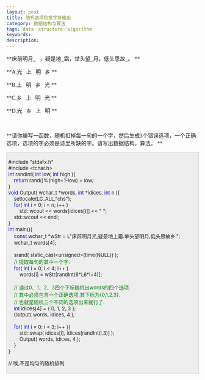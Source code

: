 ```yaml
---
layout: post
title: 随机选项和宽字符输出
category: 数据结构与算法
tags: data　structure／algorithm
keywords: 
description: 
---
```


<span
style="font-family:NSimSun;">**床前明月\_   ，疑是地\_霜，举头望\_月，低头思故\_。 **</span>

<span style="font-family:NSimSun;">**A.光   上   明   乡 **</span>

<span style="font-family:NSimSun;">**B.上   明   乡   光 **</span>

<span style="font-family:NSimSun;">**C.乡   上   明   光 **</span>

<span style="font-family:NSimSun;">**D.光   乡   上   明 **</span>

 

<span
style="font-family:NSimSun;">**请你编写一函数，随机扣掉每一句的一个字，然后生成3个错误选项，一个正确选项，选项的字必须是诗里所缺的字。请写出数据结构，算法。 **</span>

<div
style="border-bottom:#cccccc 1px solid;border-left:#cccccc 1px solid;padding-bottom:4px;background-color:#eeeeee;padding-left:4px;width:98%;padding-right:5px;font-size:13px;word-break:break-all;border-top:#cccccc 1px solid;border-right:#cccccc 1px solid;padding-top:4px;">

\#include "stdafx.h"\
 \#include \<tchar.h\>\
 <span style="color:#0000ff;">int</span> randInt( <span
style="color:#0000ff;">int</span> low, <span
style="color:#0000ff;">int</span> high ){\
     <span
style="color:#0000ff;">return</span> rand()%(high+1-low) + low;\
 }\
 <span
style="color:#0000ff;">void</span> Output( wchar\_t \*words, <span
style="color:#0000ff;">int</span> \*idices, <span
style="color:#0000ff;">int</span> n ){\
     setlocale(LC\_ALL,"chs");\
     <span style="color:#0000ff;">for</span>( <span
style="color:#0000ff;">int</span> i = 0; i \< n; i++ )\
         std::wcout \<\< words[idices[i]] \<\< " ";\
     std::wcout \<\< endl;\
 }\
 <span style="color:#0000ff;">int</span> main(){\
     <span
style="color:#0000ff;">const</span> wchar\_t \*wStr = L"床前明月光,疑是地上霜.举头望明月,低头思故乡.";\
     wchar\_t words[4];\
\
     srand( static\_cast\<unsigned\>(time(NULL)) );\
     <span style="color:#008000;">//</span><span
style="color:#008000;"> 提取每句的其中一个字.</span><span
style="color:#008000;">\
 </span>    <span style="color:#0000ff;">for</span>( <span
style="color:#0000ff;">int</span> i = 0; i \< 4; i++ )\
         words[i] = wStr[randInt(6\*i,6\*i+4)];\
\
     <span style="color:#008000;">//</span><span
style="color:#008000;"> 通过0、1、2、3四个下标随机出words的四个选项.\
     </span><span style="color:#008000;">//</span><span
style="color:#008000;"> 其中必须包含一个正确选项,其下标为{0,1,2,3}.\
     </span><span style="color:#008000;">//</span><span
style="color:#008000;"> 也就是随机三个不同的选项出来就行了.</span><span
style="color:#008000;">\
 </span>    <span
style="color:#0000ff;">int</span> idices[4] = { 0, 1, 2, 3 };\
     Output( words, idices, 4 );\
\
     <span style="color:#0000ff;">for</span>( <span
style="color:#0000ff;">int</span> i = 0; i \< 3; i++ ){\
         std::swap( idices[i], idices[randInt(i,3)] );\
         Output( words, idices, 4 );\
     }\
 }

// 唉,不是均匀的随机排列.

</div>






